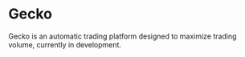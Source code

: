 # Gecko
Gecko is an automatic trading platform designed to maximize trading volume, currently in development.